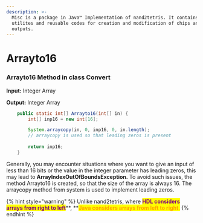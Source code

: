 ```yaml
---
description: >-
  Misc is a package in Java™ Implementation of nand2tetris. It contains basic
  utilites and reusable codes for creation and modification of chips and its
  outputs.
---
```


# Arrayto16

### Arrayto16 Method in class Convert

**Input:** Integer Array

**Output:** Integer Array

```java
    public static int[] Arrayto16(int[] in) {
        int[] inp16 = new int[16];

        System.arraycopy(in, 0, inp16, 0, in.length);
        // arraycopy is used so that leading zeros is present
        
        return inp16;
    }
```

Generally, you may encounter situations where you want to give an input of less than 16 bits or the value in the integer parameter has leading zeros, this may lead to **ArrayIndexOutOfBoundsException.** To avoid such issues, the method Arrayto16 is created, so that the size of the array is always 16. The arraycopy method from system is used to implement leading zeros.

{% hint style="warning" %}
Unlike nand2tetris, where <mark style="color:purple;">**HDL considers arrays from right to left**</mark>**, **<mark style="color:orange;">**Java considers arrays from left to right**</mark><mark style="color:orange;">.</mark>&#x20;
{% endhint %}
